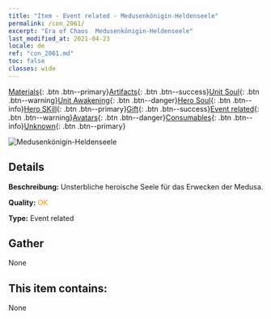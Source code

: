 ```yaml
---
title: "Item - Event related - Medusenkönigin-Heldenseele"
permalink: /con_2061/
excerpt: "Era of Chaos  Medusenkönigin-Heldenseele"
last_modified_at: 2021-04-23
locale: de
ref: "con_2061.md"
toc: false
classes: wide
---
```

 [Materials](/ItemsDE/){: .btn .btn--primary}[Artifacts](/ItemsDE/Artifacts/){: .btn .btn--success}[Unit Soul](/ItemsDE/UnitSoul/){: .btn .btn--warning}[Unit Awakening](/ItemsDE/UnitAwakening/){: .btn .btn--danger}[Hero Soul](/ItemsDE/HeroSoul/){: .btn .btn--info}[Hero SKill](/ItemsDE/HeroSkill/){: .btn .btn--primary}[Gift](/ItemsDE/Gift/){: .btn .btn--success}[Event related](/ItemsDE/Events/){: .btn .btn--warning}[Avatars](/ItemsDE/Avatars/){: .btn .btn--danger}[Consumables](/ItemsDE/Consumables/){: .btn .btn--info}[Unknown](/ItemsDE/Unknown/){: .btn .btn--primary}

 ![Medusenkönigin-Heldenseele](/images/t/juexing_704.jpg)

## Details
 **Beschreibung:** Unsterbliche heroische Seele für das Erwecken der Medusa.

 **Quality:** <span style="color: #FF8C00">OK</span>

 **Type:** Event related

## Gather

  None

## This item contains:

  None

